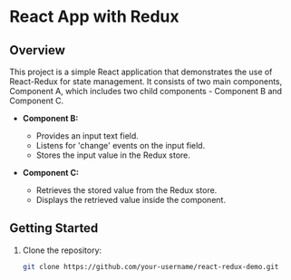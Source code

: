
# React App with Redux

## Overview

This project is a simple React application that demonstrates the use of React-Redux for state management. It consists of two main components, Component A, which includes two child components - Component B and Component C.

- **Component B:**

  - Provides an input text field.
  - Listens for 'change' events on the input field.
  - Stores the input value in the Redux store.

- **Component C:**
  - Retrieves the stored value from the Redux store.
  - Displays the retrieved value inside the component.

## Getting Started

1. Clone the repository:

   ```bash
   git clone https://github.com/your-username/react-redux-demo.git
   ```
